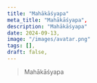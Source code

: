 ```yaml
---
title: "Mahākāśyapa"
meta_title: "Mahākāśyapa",
description: "Mahākāśyapa"
date: 2024-09-13,
image: "/images/avatar.png"
tags: [],
draft: false,
---
```


> Mahākāśyapa
